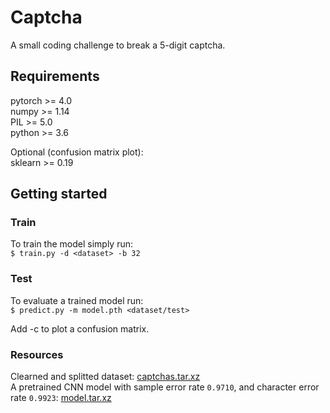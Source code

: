 # Captcha

A small coding challenge to break a 5-digit captcha.

## Requirements

pytorch 	>= 4.0  
numpy 		>= 1.14  
PIL 		>= 5.0  
python 		>= 3.6  

Optional (confusion matrix plot):  
sklearn		>= 0.19

## Getting started

### Train

To train the model simply run:  
`$ train.py -d <dataset> -b 32`

### Test

To evaluate a trained model run:  
`$ predict.py -m model.pth <dataset/test>`

Add -c to plot a confusion matrix.

### Resources

Clearned and splitted dataset: [captchas.tar.xz](https://drive.google.com/file/d/1PCzMXj25fGg5W6w3RedEzbgHSHEXG4R3/view?usp=sharing)  
A pretrained CNN model with sample error rate `0.9710`, and character error rate `0.9923`: [model.tar.xz](https://drive.google.com/file/d/1ykCusCNghM2D2PHGag0OoOFL4gz9Ulvn/view?usp=sharing)

